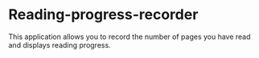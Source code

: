 # Reading-progress-recorder
This application allows you to record the number of pages you have read and displays reading progress.
